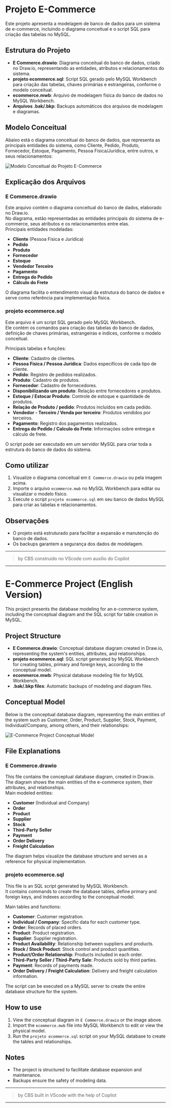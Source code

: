 # Projeto E-Commerce

Este projeto apresenta a modelagem de banco de dados para um sistema de e-commerce, incluindo o diagrama conceitual e o script SQL para criação das tabelas no MySQL.

## Estrutura do Projeto

- **E Commerce.drawio**: Diagrama conceitual do banco de dados, criado no Draw.io, representando as entidades, atributos e relacionamentos do sistema.
- **projeto ecommerce.sql**: Script SQL gerado pelo MySQL Workbench para criação das tabelas, chaves primárias e estrangeiras, conforme o modelo conceitual.
- **ecommerce.mwb**: Arquivo de modelagem física do banco de dados no MySQL Workbench.
- **Arquivos .bak/.bkp**: Backups automáticos dos arquivos de modelagem e diagramas.

## Modelo Conceitual

Abaixo está o diagrama conceitual do banco de dados, que representa as principais entidades do sistema, como Cliente, Pedido, Produto, Fornecedor, Estoque, Pagamento, Pessoa Física/Jurídica, entre outros, e seus relacionamentos:

![Modelo Conceitual do Projeto E-Commerce](figura%20projeto%20e%20Commerce.png)

## Explicação dos Arquivos

### E Commerce.drawio

Este arquivo contém o diagrama conceitual do banco de dados, elaborado no Draw.io.  
No diagrama, estão representadas as entidades principais do sistema de e-commerce, seus atributos e os relacionamentos entre elas.  
Principais entidades modeladas:

- **Cliente** (Pessoa Física e Jurídica)
- **Pedido**
- **Produto**
- **Fornecedor**
- **Estoque**
- **Vendedor Terceiro**
- **Pagamento**
- **Entrega do Pedido**
- **Cálculo do Frete**

O diagrama facilita o entendimento visual da estrutura do banco de dados e serve como referência para implementação física.

### projeto ecommerce.sql

Este arquivo é um script SQL gerado pelo MySQL Workbench.  
Ele contém os comandos para criação das tabelas do banco de dados, definição de chaves primárias, estrangeiras e índices, conforme o modelo conceitual.

Principais tabelas e funções:

- **Cliente**: Cadastro de clientes.
- **Pessoa Física / Pessoa Jurídica**: Dados específicos de cada tipo de cliente.
- **Pedido**: Registro de pedidos realizados.
- **Produto**: Cadastro de produtos.
- **Fornecedor**: Cadastro de fornecedores.
- **Disponibilizando um produto**: Relação entre fornecedores e produtos.
- **Estoque / Estocar Produto**: Controle de estoque e quantidade de produtos.
- **Relação de Produto / pedido**: Produtos incluídos em cada pedido.
- **Vendedor - Terceiro / Venda por terceiro**: Produtos vendidos por terceiros.
- **Pagamento**: Registro dos pagamentos realizados.
- **Entrega do Pedido / Calculo do Frete**: Informações sobre entrega e cálculo de frete.

O script pode ser executado em um servidor MySQL para criar toda a estrutura do banco de dados do sistema.

## Como utilizar

1. Visualize o diagrama conceitual em `E Commerce.drawio` ou pela imagem acima.
2. Importe o arquivo `ecommerce.mwb` no MySQL Workbench para editar ou visualizar o modelo físico.
3. Execute o script `projeto ecommerce.sql` em seu banco de dados MySQL para criar as tabelas e relacionamentos.

## Observações

- O projeto está estruturado para facilitar a expansão e manutenção do banco de dados.
- Os backups garantem a segurança dos dados de modelagem.

---

> by CBS construido no VScode com auxílio do Copilot

---

# E-Commerce Project (English Version)

This project presents the database modeling for an e-commerce system, including the conceptual diagram and the SQL script for table creation in MySQL.

## Project Structure

- **E Commerce.drawio**: Conceptual database diagram created in Draw.io, representing the system's entities, attributes, and relationships.
- **projeto ecommerce.sql**: SQL script generated by MySQL Workbench for creating tables, primary and foreign keys, according to the conceptual model.
- **ecommerce.mwb**: Physical database modeling file for MySQL Workbench.
- **.bak/.bkp files**: Automatic backups of modeling and diagram files.

## Conceptual Model

Below is the conceptual database diagram, representing the main entities of the system such as Customer, Order, Product, Supplier, Stock, Payment, Individual/Company, among others, and their relationships:

![E-Commerce Project Conceptual Model](figura%20projeto%20e%20Commerce.png)

## File Explanations

### E Commerce.drawio

This file contains the conceptual database diagram, created in Draw.io.  
The diagram shows the main entities of the e-commerce system, their attributes, and relationships.  
Main modeled entities:

- **Customer** (Individual and Company)
- **Order**
- **Product**
- **Supplier**
- **Stock**
- **Third-Party Seller**
- **Payment**
- **Order Delivery**
- **Freight Calculation**

The diagram helps visualize the database structure and serves as a reference for physical implementation.

### projeto ecommerce.sql

This file is an SQL script generated by MySQL Workbench.  
It contains commands to create the database tables, define primary and foreign keys, and indexes according to the conceptual model.

Main tables and functions:

- **Customer**: Customer registration.
- **Individual / Company**: Specific data for each customer type.
- **Order**: Records of placed orders.
- **Product**: Product registration.
- **Supplier**: Supplier registration.
- **Product Availability**: Relationship between suppliers and products.
- **Stock / Stock Product**: Stock control and product quantities.
- **Product/Order Relationship**: Products included in each order.
- **Third-Party Seller / Third-Party Sale**: Products sold by third parties.
- **Payment**: Records of payments made.
- **Order Delivery / Freight Calculation**: Delivery and freight calculation information.

The script can be executed on a MySQL server to create the entire database structure for the system.

## How to use

1. View the conceptual diagram in `E Commerce.drawio` or the image above.
2. Import the `ecommerce.mwb` file into MySQL Workbench to edit or view the physical model.
3. Run the `projeto ecommerce.sql` script on your MySQL database to create the tables and relationships.

## Notes

- The project is structured to facilitate database expansion and maintenance.
- Backups ensure the safety of modeling data.

---

> by CBS built in VScode with the help of Copilot

---
